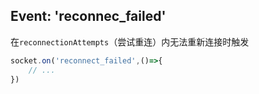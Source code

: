 ## Event: 'reconnec_failed'

在`reconnectionAttempts`（尝试重连）内无法重新连接时触发

```js
socket.on('reconnect_failed',()=>{
    // ...
})
```